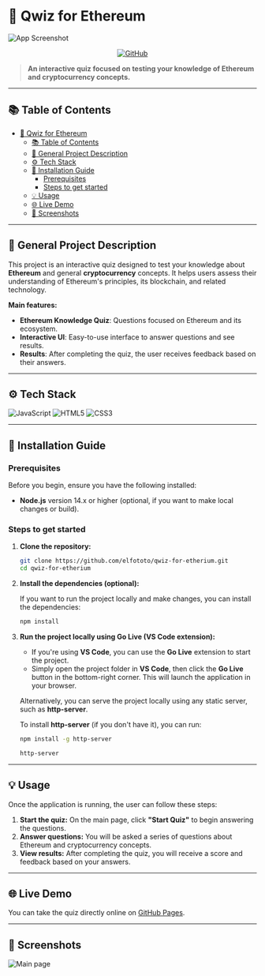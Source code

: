 # 🧠 Qwiz for Ethereum

![App Screenshot](./assets/screen_main_page.png)  

<p align="center">
  <a href="https://github.com/elfototo/qwiz-for-etherium" target="_blank">
    <img src="https://img.shields.io/badge/GitHub-Repository-181717?style=for-the-badge&logo=github&logoColor=white" alt="GitHub">
  </a>
</p>

> **An interactive quiz focused on testing your knowledge of Ethereum and cryptocurrency concepts.**

---

## 📚 Table of Contents
- [🧠 Qwiz for Ethereum](#-qwiz-for-ethereum)
  - [📚 Table of Contents](#-table-of-contents)
  - [🎯 General Project Description](#-general-project-description)
  - [⚙️ Tech Stack](#️-tech-stack)
  - [🚀 Installation Guide](#-installation-guide)
    - [Prerequisites](#prerequisites)
    - [Steps to get started](#steps-to-get-started)
  - [💡 Usage](#-usage)
  - [🌐 Live Demo](#-live-demo)
  - [📸 Screenshots](#-screenshots)

---

## 🎯 General Project Description

This project is an interactive quiz designed to test your knowledge about **Ethereum** and general **cryptocurrency** concepts. It helps users assess their understanding of Ethereum's principles, its blockchain, and related technology.

**Main features:**
- **Ethereum Knowledge Quiz**: Questions focused on Ethereum and its ecosystem.
- **Interactive UI**: Easy-to-use interface to answer questions and see results.
- **Results**: After completing the quiz, the user receives feedback based on their answers.

---

## ⚙️ Tech Stack

![JavaScript](https://img.shields.io/badge/JavaScript-F7DF1E?style=for-the-badge&logo=javascript&logoColor=black)
![HTML5](https://img.shields.io/badge/HTML5-E34F26?style=for-the-badge&logo=html5&logoColor=white)
![CSS3](https://img.shields.io/badge/CSS3-1572B6?style=for-the-badge&logo=css3&logoColor=white)

---

## 🚀 Installation Guide

### Prerequisites
Before you begin, ensure you have the following installed:
- **Node.js** version 14.x or higher (optional, if you want to make local changes or build).

### Steps to get started

1. **Clone the repository:**

    ```bash
    git clone https://github.com/elfototo/qwiz-for-etherium.git
    cd qwiz-for-etherium
    ```

2. **Install the dependencies (optional):**

    If you want to run the project locally and make changes, you can install the dependencies:

    ```bash
    npm install
    ```

3. **Run the project locally using Go Live (VS Code extension):**

    - If you're using **VS Code**, you can use the **Go Live** extension to start the project.
    - Simply open the project folder in **VS Code**, then click the **Go Live** button in the bottom-right corner. This will launch the application in your browser.

    Alternatively, you can serve the project locally using any static server, such as **http-server**.

    To install **http-server** (if you don't have it), you can run:

    ```bash
    npm install -g http-server
    ```

    ```bash
    http-server
    ```

---

## 💡 Usage

Once the application is running, the user can follow these steps:
1. **Start the quiz:** On the main page, click **"Start Quiz"** to begin answering the questions.
2. **Answer questions:** You will be asked a series of questions about Ethereum and cryptocurrency concepts.
3. **View results:** After completing the quiz, you will receive a score and feedback based on your answers.

---

## 🌐 Live Demo

You can take the quiz directly online on [GitHub Pages](https://elfototo.github.io/qwiz-for-etherium/).

---

## 📸 Screenshots

![Main page](./assets/screen_main_page.png)

